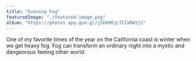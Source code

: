 ```yaml
---
title: "Evening Fog"
featuredImage: "./featured-image.png"
album: "https://photos.app.goo.gl/jSHkMOjLfCZaMAVj1"
---
```

One of my favorite times of the year on the California coast is winter when we get heavy fog.
Fog can transform an ordinary night into a mystic and dangeorous feeling other world.
